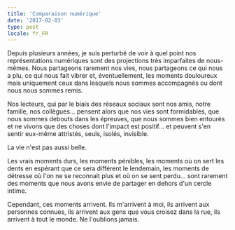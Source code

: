 ```yaml
---
title: 'Comparaison numérique'
date: '2017-02-03'
type: post
locale: fr_FR
---
```


Depuis plusieurs années, je suis perturbé de voir à quel point nos représentations numériques sont des projections très imparfaites de nous-mêmes. Nous partageons rarement nos vies, nous partageons ce qui nous a plu, ce qui nous fait vibrer et, éventuellement, les moments douloureux mais uniquement ceux dans lesquels nous sommes accompagnés ou dont nous nous sommes remis.

Nos lecteurs, qui par le biais des réseaux sociaux sont nos amis, notre famille, nos collègues… pensent alors que nos vies sont formidables, que nous sommes debouts dans les épreuves, que nous sommes bien entourés et ne vivons que des choses dont l'impact est positif… et peuvent s'en sentir eux-même attristés, seuls, isolés, invisible.

La vie n'est pas aussi belle.

Les vrais moments durs, les moments pénibles, les moments où on sert les dents en espérant que ce sera différent le lendemain, les moments de détresse où l'on ne se reconnait plus et où on se sent perdu… sont rarement des moments que nous avons envie de partager en dehors d'un cercle intime.

Cependant, ces moments arrivent. Ils m'arrivent à moi, ils arrivent aux personnes connues, ils arrivent aux gens que vous croisez dans la rue, ils arrivent à tout le monde. Ne l'oublions jamais.
